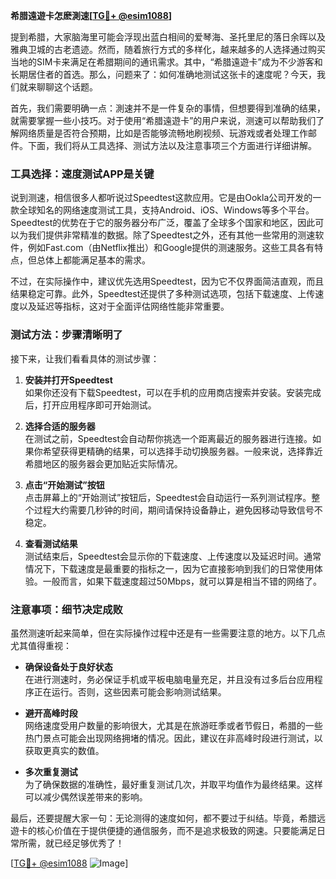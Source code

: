 **希腊遠遊卡怎麽測速[[TG💪+ @esim1088](https://t.me/s/esim1088)]**

提到希腊，大家脑海里可能会浮现出蓝白相间的爱琴海、圣托里尼的落日余晖以及雅典卫城的古老遗迹。然而，随着旅行方式的多样化，越来越多的人选择通过购买当地的SIM卡来满足在希腊期间的通讯需求。其中，“希腊遠遊卡”成为不少游客和长期居住者的首选。那么，问题来了：如何准确地测试这张卡的速度呢？今天，我们就来聊聊这个话题。

首先，我们需要明确一点：測速并不是一件复杂的事情，但想要得到准确的结果，就需要掌握一些小技巧。对于使用“希腊遠遊卡”的用户来说，测速可以帮助我们了解网络质量是否符合预期，比如是否能够流畅地刷视频、玩游戏或者处理工作邮件。下面，我们将从工具选择、测试方法以及注意事项三个方面进行详细讲解。

### 工具选择：速度测试APP是关键

说到测速，相信很多人都听说过Speedtest这款应用。它是由Ookla公司开发的一款全球知名的网络速度测试工具，支持Android、iOS、Windows等多个平台。Speedtest的优势在于它的服务器分布广泛，覆盖了全球多个国家和地区，因此可以为我们提供非常精准的数据。除了Speedtest之外，还有其他一些常用的测速软件，例如Fast.com（由Netflix推出）和Google提供的测速服务。这些工具各有特点，但总体上都能满足基本的需求。

不过，在实际操作中，建议优先选用Speedtest，因为它不仅界面简洁直观，而且结果稳定可靠。此外，Speedtest还提供了多种测试选项，包括下载速度、上传速度以及延迟等指标，这对于全面评估网络性能非常重要。

### 测试方法：步骤清晰明了

接下来，让我们看看具体的测试步骤：

1. **安装并打开Speedtest**  
   如果你还没有下载Speedtest，可以在手机的应用商店搜索并安装。安装完成后，打开应用程序即可开始测试。

2. **选择合适的服务器**  
   在测试之前，Speedtest会自动帮你挑选一个距离最近的服务器进行连接。如果你希望获得更精确的结果，可以选择手动切换服务器。一般来说，选择靠近希腊地区的服务器会更加贴近实际情况。

3. **点击“开始测试”按钮**  
   点击屏幕上的“开始测试”按钮后，Speedtest会自动运行一系列测试程序。整个过程大约需要几秒钟的时间，期间请保持设备静止，避免因移动导致信号不稳定。

4. **查看测试结果**  
   测试结束后，Speedtest会显示你的下载速度、上传速度以及延迟时间。通常情况下，下载速度是最重要的指标之一，因为它直接影响到我们的日常使用体验。一般而言，如果下载速度超过50Mbps，就可以算是相当不错的网络了。

### 注意事项：细节决定成败

虽然测速听起来简单，但在实际操作过程中还是有一些需要注意的地方。以下几点尤其值得重视：

- **确保设备处于良好状态**  
  在进行测速时，务必保证手机或平板电脑电量充足，并且没有过多后台应用程序正在运行。否则，这些因素可能会影响测试结果。

- **避开高峰时段**  
  网络速度受用户数量的影响很大，尤其是在旅游旺季或者节假日，希腊的一些热门景点可能会出现网络拥堵的情况。因此，建议在非高峰时段进行测试，以获取更真实的数值。

- **多次重复测试**  
  为了确保数据的准确性，最好重复测试几次，并取平均值作为最终结果。这样可以减少偶然误差带来的影响。

最后，还要提醒大家一句：无论测得的速度如何，都不要过于纠结。毕竟，希腊远遊卡的核心价值在于提供便捷的通信服务，而不是追求极致的网速。只要能满足日常所需，就已经足够优秀了！

[[TG💪+ @esim1088](https://t.me/s/esim1088) ![Image](https://i.postimg.cc/4NQfJmqS/Snipaste-2025-05-13-00-14-12.png)]
